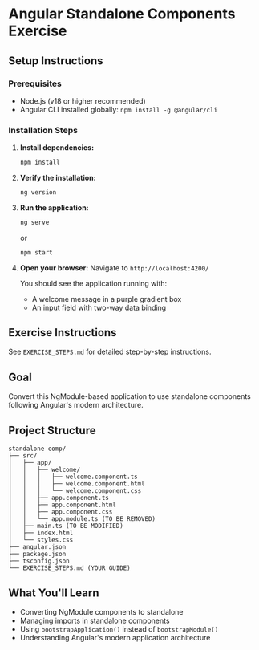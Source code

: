 # Angular Standalone Components Exercise

## Setup Instructions

### Prerequisites
- Node.js (v18 or higher recommended)
- Angular CLI installed globally: `npm install -g @angular/cli`

### Installation Steps

1. **Install dependencies:**
   ```bash
   npm install
   ```

2. **Verify the installation:**
   ```bash
   ng version
   ```

3. **Run the application:**
   ```bash
   ng serve
   ```
   or
   ```bash
   npm start
   ```

4. **Open your browser:**
   Navigate to `http://localhost:4200/`

   You should see the application running with:
   - A welcome message in a purple gradient box
   - An input field with two-way data binding

## Exercise Instructions
See `EXERCISE_STEPS.md` for detailed step-by-step instructions.

## Goal
Convert this NgModule-based application to use standalone components following Angular's modern architecture.

## Project Structure
```
standalone comp/
├── src/
│   ├── app/
│   │   ├── welcome/
│   │   │   ├── welcome.component.ts
│   │   │   ├── welcome.component.html
│   │   │   └── welcome.component.css
│   │   ├── app.component.ts
│   │   ├── app.component.html
│   │   ├── app.component.css
│   │   └── app.module.ts (TO BE REMOVED)
│   ├── main.ts (TO BE MODIFIED)
│   ├── index.html
│   └── styles.css
├── angular.json
├── package.json
├── tsconfig.json
└── EXERCISE_STEPS.md (YOUR GUIDE)
```

## What You'll Learn
- Converting NgModule components to standalone
- Managing imports in standalone components
- Using `bootstrapApplication()` instead of `bootstrapModule()`
- Understanding Angular's modern application architecture
